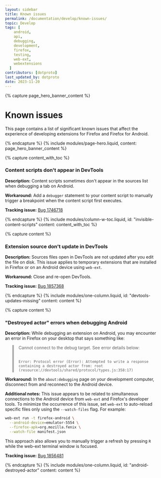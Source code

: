```yaml
---
layout: sidebar
title: Known issues
permalink: /documentation/develop/known-issues/
topic: Develop
tags: [
    android,
    api,
    debugging,
    development,
    firefox,
    testing,
    web-ext,
    webextensions
  ]
contributors: [dotproto]
last_updated_by: dotproto
date: 2023-11-20
---
```


<!-- Page Hero Banner -->

{% capture page_hero_banner_content %}

# Known issues

This page contains a list of significant known issues that affect the experience of developing extensions for Firefox and Firefox for Android.

{% endcapture %}
{% include modules/page-hero.liquid,
    content: page_hero_banner_content
%}

<!-- END: Page Hero Banner -->
<!-- Single Column Body Module -->

{% capture content_with_toc %}

### Content scripts don't appear in DevTools

**Description:** Content scripts sometimes don't appear in the sources list when debugging a tab on Android.

**Workaround:** Add a `debugger` statement to your content script to manually trigger a breakpoint when the content script first executes.

**Tracking issue:** [Bug 1746718](https://bugzilla.mozilla.org/show_bug.cgi?id=1746718)

{% endcapture %}
{% include modules/column-w-toc.liquid,
    id: "invisible-content-scripts"
    content: content_with_toc
%}

{% capture content %}

### Extension source don't update in DevTools

**Description:** Sources files open in DevTools are not updated after you edit the file on disk. This issue applies to temporary extensions that are installed in Firefox or on an Android device using `web-ext`.

**Workaround:** Close and re-open DevTools.

**Tracking issue:** [Bug 1857368](https://bugzilla.mozilla.org/show_bug.cgi?id=1857368)

{% endcapture %}
{% include modules/one-column.liquid,
    id: "devtools-updates-missing"
    content: content
%}

{% capture content %}

### "Destroyed actor" errors when debugging Android

**Description:** While debugging an extension on Android, you may encounter an error in Firefox on your desktop that says something like:

<blockquote style="padding-left: 1rem; border-left: 5px solid #aaa;">

Cannot connect to the debug target. See error details below:<br><br>

`Error: Protocol error (Error): Attempted to write a response containing a destroyed actor from: root (resource://devtools/shared/protocol/types.js:358:17)`

</blockquote>

**Workaround:** In the `about:debugging` page on your development computer, disconnect from and reconnect to the Android device.

**Additional notes:** This issue appears to be related to simultaneous connections to the Android device from `web-ext` and Firefox's developer tools. To minimize the occurrence of this issue, set `web-ext` to auto-reload specific files only using the `--watch-files` flag. For example:

```bash
web-ext run -t firefox-android \
  --android-device=emulator-5554 \
  --firefox-apk=org.mozilla.fenix \
  --watch-file manifest.json
```

This approach also allows you to manually trigger a refresh by pressing `R` while the web-ext terminal window is focused.

**Tracking issue:** [Bug 1856481](https://bugzilla.mozilla.org/show_bug.cgi?id=1856481)

{% endcapture %}
{% include modules/one-column.liquid,
    id: "android-destroyed-actor"
    content: content
%}

<!-- END: Single Column Body Module -->
